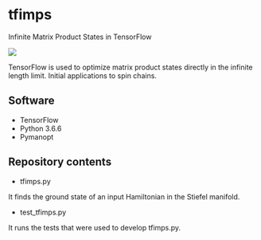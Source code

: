 # tfimps
Infinite Matrix Product States in TensorFlow

![](imps.png)

TensorFlow is used to optimize matrix product states directly in the infinite length limit. Initial applications to spin chains.

## Software

* TensorFlow
* Python 3.6.6
* Pymanopt

## Repository contents

* tfimps.py

It finds the ground state of an input Hamiltonian in the Stiefel manifold.

* test_tfimps.py

It runs the tests that were used to develop tfimps.py.
